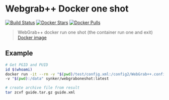# Webgrab++ Docker one shot

[![Build Status](https://travis-ci.org/Fazzani/WebGrabDocker.svg?branch=master)](https://travis-ci.org/Fazzani/WebGrabDocker)
[![Docker Stars](https://img.shields.io/docker/stars/synker/webgraboneshot.svg)][hub]
[![Docker Pulls](https://img.shields.io/docker/pulls/synker/webgraboneshot.svg)][hub]

>WebGrab++ docker run one shot (the container run one and exit)
>[Docker image][hub]

## Example

```sh
# Get PGID and PUID
id $(whoami)
docker run -it --rm -v "$(pwd)/test/config.xml:/config2/WebGrab++.config.xml" \
-v "$(pwd):/data" synker/webgraboneshot:latest

# create archive file from result
tar zcvf guide.tar.gz guide.xml
```

[hub]:https://hub.docker.com/r/synker/webgraboneshot/